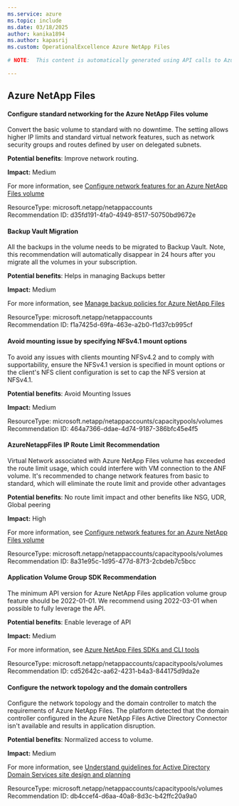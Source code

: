 ```yaml
---
ms.service: azure
ms.topic: include
ms.date: 03/18/2025
author: kanika1894
ms.author: kapasrij
ms.custom: OperationalExcellence Azure NetApp Files
  
# NOTE:  This content is automatically generated using API calls to Azure. Any edits made on these files will be overwritten in the next run of the script. 
  
---
```

  
## Azure NetApp Files  
  
<!--d35fd191-4fa0-4949-8517-50750bd9672e_begin-->

#### Configure standard networking for the Azure NetApp Files volume  
  
Convert the basic volume to standard with no downtime. The setting allows higher IP limits and standard virtual network features, such as network security groups and routes defined by user on delegated subnets.  
  
**Potential benefits**: Improve network routing.  

**Impact:** Medium
  
For more information, see [Configure network features for an Azure NetApp Files volume](/azure/azure-netapp-files/configure-network-features#edit-network-features-option-for-existing-volumes)  

ResourceType: microsoft.netapp/netappaccounts  
Recommendation ID: d35fd191-4fa0-4949-8517-50750bd9672e  


<!--d35fd191-4fa0-4949-8517-50750bd9672e_end-->

<!--f1a7425d-69fa-463e-a2b0-f1d37cb995cf_begin-->

#### Backup Vault Migration  
  
All the backups in the volume needs to be migrated to Backup Vault. Note, this recommendation will automatically disappear in 24 hours after you migrate all the volumes in your subscription.  
  
**Potential benefits**: Helps in managing Backups better  

**Impact:** Medium
  
For more information, see [Manage backup policies for Azure NetApp Files](https://aka.ms/anfdocs-backup)  

ResourceType: microsoft.netapp/netappaccounts  
Recommendation ID: f1a7425d-69fa-463e-a2b0-f1d37cb995cf  


<!--f1a7425d-69fa-463e-a2b0-f1d37cb995cf_end-->

<!--464a7366-ddae-4d74-9187-386bfc45e4f5_begin-->

#### Avoid mounting issue by specifying NFSv4.1 mount options  
  
To avoid any issues with clients mounting NFSv4.2 and to comply with supportability, ensure the NFSv4.1 version is specified in mount options or the client's NFS client configuration is set to cap the NFS version at NFSv4.1.  
  
**Potential benefits**: Avoid Mounting Issues  

**Impact:** Medium
  
  

ResourceType: microsoft.netapp/netappaccounts/capacitypools/volumes  
Recommendation ID: 464a7366-ddae-4d74-9187-386bfc45e4f5  


<!--464a7366-ddae-4d74-9187-386bfc45e4f5_end-->

<!--8a31e95c-1d95-477d-87f3-2cbdeb7c5bcc_begin-->

#### AzureNetappFiles IP Route Limit Recommendation  
  
Virtual Network associated with Azure NetApp Files volume has exceeded the route limit usage, which could interfere with VM connection to the ANF volume. It's recommended to change network features from basic to standard, which will eliminate the route limit and provide other advantages  
  
**Potential benefits**: No route limit impact and other benefits like NSG, UDR, Global peering  

**Impact:** High
  
For more information, see [Configure network features for an Azure NetApp Files volume](https://aka.ms/anf-iproutelimit)  

ResourceType: microsoft.netapp/netappaccounts/capacitypools/volumes  
Recommendation ID: 8a31e95c-1d95-477d-87f3-2cbdeb7c5bcc  


<!--8a31e95c-1d95-477d-87f3-2cbdeb7c5bcc_end-->

<!--cd52642c-aa62-4231-b4a3-844175d9da2e_begin-->

#### Application Volume Group SDK Recommendation  
  
The minimum API version for Azure NetApp Files application volume group feature should be 2022-01-01. We recommend using 2022-03-01 when possible to fully leverage the API.  
  
**Potential benefits**: Enable leverage of API  

**Impact:** Medium
  
For more information, see [Azure NetApp Files SDKs and CLI tools](https://aka.ms/anf-sdkversion)  

ResourceType: microsoft.netapp/netappaccounts/capacitypools/volumes  
Recommendation ID: cd52642c-aa62-4231-b4a3-844175d9da2e  


<!--cd52642c-aa62-4231-b4a3-844175d9da2e_end-->

<!--db4ccef4-d6aa-40a8-8d3c-b42ffc20a9a0_begin-->

#### Configure the network topology and the domain controllers  
  
Configure the network topology and the domain controller to match the requirements of Azure NetApp Files. The platform detected that the domain controller configured in the Azure NetApp Files Active Directory Connector isn't available and results in application disruption.  
  
**Potential benefits**: Normalized access to volume.  

**Impact:** Medium
  
For more information, see [Understand guidelines for Active Directory Domain Services site design and planning](/azure/azure-netapp-files/understand-guidelines-active-directory-domain-service-site#ad-ds-requirements)  

ResourceType: microsoft.netapp/netappaccounts/capacitypools/volumes  
Recommendation ID: db4ccef4-d6aa-40a8-8d3c-b42ffc20a9a0  


<!--db4ccef4-d6aa-40a8-8d3c-b42ffc20a9a0_end-->

<!--articleBody-->
